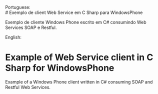 Portuguese:  
﻿# Exemplo de client Web Service em C Sharp para WindowsPhone     

Exemplo de cliente Windows Phone escrito em C# consumindo Web Services SOAP e Restful.  



English:  
# Example of Web Service client in C Sharp for WindowsPhone  

Example of a Windows Phone client written in C# consuming SOAP and Restful Web Services.  
